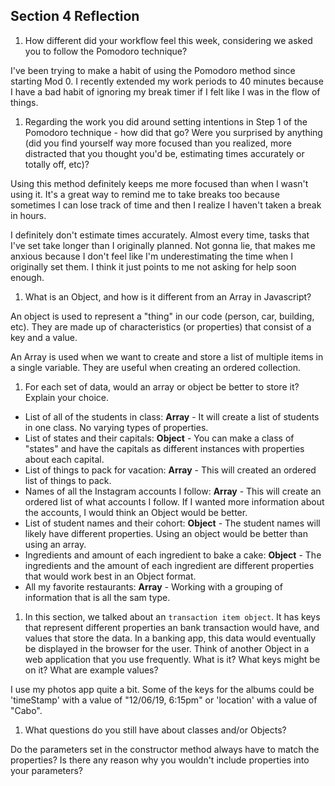 ## Section 4 Reflection

1. How different did your workflow feel this week, considering we asked you to follow the Pomodoro technique?

I've been trying to make a habit of using the Pomodoro method since starting Mod 0. I recently extended my work periods to 40 minutes because I have a bad habit of ignoring my break timer if I felt like I was in the flow of things.

1. Regarding the work you did around setting intentions in Step 1 of the Pomodoro technique - how did that go? Were you surprised by anything (did you find yourself way more focused than you realized, more distracted that you thought you'd be, estimating times accurately or totally off, etc)?

Using this method definitely keeps me more focused than when I wasn't using it. It's a great way to remind me to take breaks too because sometimes I can lose track of time and then I realize I haven't taken a break in hours.

I definitely don't estimate times accurately. Almost every time, tasks that I've set take longer than I originally planned. Not gonna lie, that makes me anxious because I don't feel like I'm underestimating the time when I originally set them. I think it just points to me not asking for help soon enough.

1. What is an Object, and how is it different from an Array in Javascript?

An object is used to represent a "thing" in our code (person, car, building, etc). They are made up of characteristics (or properties) that consist of a key and a value.

An Array is used when we want to create and store a list of multiple items in a single variable. They are useful when creating an ordered collection.

1. For each set of data, would an array or object be better to store it? Explain your choice.

  * List of all of the students in class: **Array** - It will create a list of students in one class. No varying types of properties.
  * List of states and their capitals: **Object** - You can make a class of "states" and have the capitals as different instances with properties about each capital.
  * List of things to pack for vacation: **Array** - This will created an ordered list of things to pack.
  * Names of all the Instagram accounts I follow: **Array** - This will create an ordered list of what accounts I follow. If I wanted more information about the accounts, I would think an Object would be better.
  * List of student names and their cohort: **Object** - The student names will likely have different properties. Using an object would be better than using an array.
  * Ingredients and amount of each ingredient to bake a cake: **Object** - The ingredients and the amount of each ingredient are different properties that would work best in an Object format.
  * All my favorite restaurants: **Array** - Working with a grouping of information that is all the sam type.

1. In this section, we talked about an `transaction item object`. It has keys that represent different properties an bank transaction would have, and values that store the data. In a banking app, this data would eventually be displayed in the browser for the user. Think of another Object in a web application that you use frequently. What is it? What keys might be on it? What are example values?

I use my photos app quite a bit. Some of the keys for the albums could be 'timeStamp' with a value of "12/06/19, 6:15pm" or 'location' with a value of "Cabo".

1. What questions do you still have about classes and/or Objects?

Do the parameters set in the constructor method always have to match the properties? Is there any reason why you wouldn't include properties into your parameters? 
